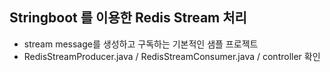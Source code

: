 ## Stringboot 를 이용한  Redis Stream 처리
 - stream message를 생성하고 구독하는 기본적인 샘플 프로젝트
 - RedisStreamProducer.java / RedisStreamConsumer.java / controller 확인
   
